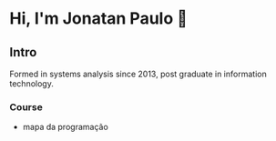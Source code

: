 # Hi, I'm Jonatan Paulo 👋

## Intro


Formed in systems analysis since 2013, post graduate in information technology.

### Course

- mapa da programação
